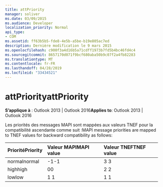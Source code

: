 ```yaml
---
title: attPriority
manager: soliver
ms.date: 03/09/2015
ms.audience: Developer
localization_priority: Normal
api_type:
- COM
ms.assetid: ff63b5b5-fde8-4e5b-a5be-b19e805ac7ed
description: Dernière modification le 9 mars 2015
ms.openlocfilehash: c900f3a4d16b5a71cdff1973b7fd5b4bc46fd4c4
ms.sourcegitcommit: 8657170d071f9bcf680aba50b9c07f2a4fb82283
ms.translationtype: MT
ms.contentlocale: fr-FR
ms.lasthandoff: 04/28/2019
ms.locfileid: "33434521"
---
```

# <a name="attpriority"></a><span data-ttu-id="f038d-103">attPriority</span><span class="sxs-lookup"><span data-stu-id="f038d-103">attPriority</span></span>

  
  
<span data-ttu-id="f038d-104">**S’applique à** : Outlook 2013 | Outlook 2016</span><span class="sxs-lookup"><span data-stu-id="f038d-104">**Applies to**: Outlook 2013 | Outlook 2016</span></span> 
  
<span data-ttu-id="f038d-105">Les priorités des messages MAPI sont mappées aux valeurs TNEF pour la compatibilité ascendante comme suit :</span><span class="sxs-lookup"><span data-stu-id="f038d-105">MAPI message priorities are mapped to TNEF values for backward compatibility as follows:</span></span>
  
|<span data-ttu-id="f038d-106">**Priorité**</span><span class="sxs-lookup"><span data-stu-id="f038d-106">**Priority**</span></span>|<span data-ttu-id="f038d-107">**Valeur MAPI**</span><span class="sxs-lookup"><span data-stu-id="f038d-107">**MAPI value**</span></span>|<span data-ttu-id="f038d-108">**Valeur TNEF**</span><span class="sxs-lookup"><span data-stu-id="f038d-108">**TNEF value**</span></span>|
|:-----|:-----|:-----|
|<span data-ttu-id="f038d-109">normal</span><span class="sxs-lookup"><span data-stu-id="f038d-109">normal</span></span>  <br/> |<span data-ttu-id="f038d-110">-1</span><span class="sxs-lookup"><span data-stu-id="f038d-110">-1</span></span>  <br/> |<span data-ttu-id="f038d-111">3 </span><span class="sxs-lookup"><span data-stu-id="f038d-111">3</span></span>  <br/> |
|<span data-ttu-id="f038d-112">high</span><span class="sxs-lookup"><span data-stu-id="f038d-112">high</span></span>  <br/> |<span data-ttu-id="f038d-113">0</span><span class="sxs-lookup"><span data-stu-id="f038d-113">0</span></span>  <br/> |<span data-ttu-id="f038d-114">2 </span><span class="sxs-lookup"><span data-stu-id="f038d-114">2</span></span>  <br/> |
|<span data-ttu-id="f038d-115">low</span><span class="sxs-lookup"><span data-stu-id="f038d-115">low</span></span>  <br/> |<span data-ttu-id="f038d-116">1 </span><span class="sxs-lookup"><span data-stu-id="f038d-116">1</span></span>  <br/> |<span data-ttu-id="f038d-117">1 </span><span class="sxs-lookup"><span data-stu-id="f038d-117">1</span></span>  <br/> |
   

